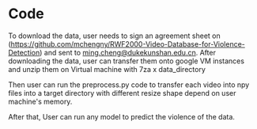 # Code
To download the data, user needs to sign an agreement sheet on (https://github.com/mchengny/RWF2000-Video-Database-for-Violence-Detection) and sent to ming.cheng@dukekunshan.edu.cn. After downloading the data, user can transfer them onto google VM instances and unzip them on Virtual machine with 7za x data_directory

Then user can run the preprocess.py code to transfer each video into npy files into a target directory with different resize shape depend on user machine's memory. 

After that, User can run any model to predict the violence of the data. 
